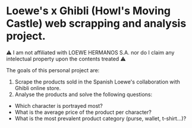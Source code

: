 # Loewe's x Ghibli (Howl's Moving Castle) web scrapping and analysis project.

⚠️ I am not affiliated with LOEWE HERMANOS S.A. nor do I claim any intelectual property upon the contents treated  ⚠️

The goals of this personal project are:

 1) Scrape the products sold in the Spanish Loewe's collaboration with Ghibli online store.
 2) Analyse the products and solve the following questions:
  - Which character is portrayed most?
  - What is the average price of the product per character?
  - What is the most prevalent product category (purse, wallet, t-shirt...)?


